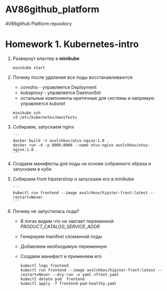 # AV86github_platform
AV86github Platform repository


Homework 1. Kubernetes-intro
============================

1. Развернут кластер в **minikube**
   ```
   minikube start
   ```
 1. Почему после удаления все поды восстанавливаются
    - *coredns* - управляется Deployment
 	 - *kubeproxy* - управляется DaemonSet
 	 - остальные компоненты критичные для системы и напрямую управляется *kubelet*
    
      ```
      minikube ssh
      cd /etc/kubernetes/manifests
      ```
 1. Собираем, запускаем nginx
    
 		```
 		docker build -t avolchkov/otus-nginx:1.0 .
 		docker run -d -p 8000:8000 --name otus-nginx avolchkov/otus-nginx:1.0 .
 		```
 1. Создаем манифесты для поды на основе собранного образа и запускаем в кубе
 1. Собираем front hipstershop и запускаем его в minikube
    
 		```
 		kubectl run frontend --image avolchkov/hipster-front:latest --restart=Never
 		```
 1. Почему не запустилась пода?
    - В логах видим что не хватает переменной *PRODUCT_CATALOG_SERVICE_ADDR*
 	 - Генериуем manifest сломанной поды
 	 - Добавляем необходимую переменную
 	 - Создаем манифест и применяем его
    
 		```
 		kubectl logs frontend
 		kubectl run frontend --image avolchkov/hipster-front:latest --restart=Never --dry-run -o yaml >front.yaml
 		kubectl delete pod  frontend
 		kubectl apply -f frontend-pod-healthy.yaml

 		```
